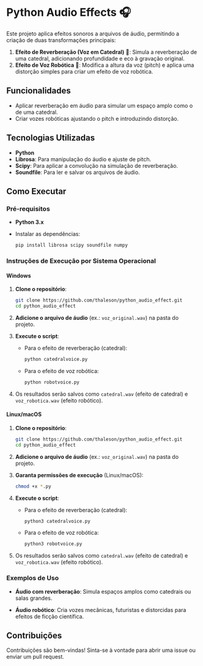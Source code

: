 
# Python Audio Effects 🎧

Este projeto aplica efeitos sonoros a arquivos de áudio, permitindo a criação de duas transformações principais:

1. **Efeito de Reverberação (Voz em Catedral)** 🏰: Simula a reverberação de uma catedral, adicionando profundidade e eco à gravação original.
2. **Efeito de Voz Robótica** 🤖: Modifica a altura da voz (pitch) e aplica uma distorção simples para criar um efeito de voz robótica.

## Funcionalidades

- Aplicar reverberação em áudio para simular um espaço amplo como o de uma catedral.
- Criar vozes robóticas ajustando o pitch e introduzindo distorção.

## Tecnologias Utilizadas

- **Python**
- **Librosa**: Para manipulação do áudio e ajuste de pitch.
- **Scipy**: Para aplicar a convolução na simulação de reverberação.
- **Soundfile**: Para ler e salvar os arquivos de áudio.

## Como Executar

### Pré-requisitos

- **Python 3.x**
- Instalar as dependências:

  ```bash
  pip install librosa scipy soundfile numpy
  ```

### Instruções de Execução por Sistema Operacional

#### Windows
1. **Clone o repositório**:
   ```bash
   git clone https://github.com/thaleson/python_audio_effect.git
   cd python_audio_effect
   ```

2. **Adicione o arquivo de áudio** (ex.: `voz_original.wav`) na pasta do projeto.

3. **Execute o script**:
   - Para o efeito de reverberação (catedral):
     ```bash
     python catedralvoice.py
     ```
   - Para o efeito de voz robótica:
     ```bash
     python robotvoice.py
     ```

4. Os resultados serão salvos como `catedral.wav` (efeito de catedral) e `voz_robotica.wav` (efeito robótico).

#### Linux/macOS

1. **Clone o repositório**:
   ```bash
   git clone https://github.com/thaleson/python_audio_effect.git
   cd python_audio_effect
   ```

2. **Adicione o arquivo de áudio** (ex.: `voz_original.wav`) na pasta do projeto.

3. **Garanta permissões de execução** (Linux/macOS):
   ```bash
   chmod +x *.py
   ```

4. **Execute o script**:
   - Para o efeito de reverberação (catedral):
     ```bash
     python3 catedralvoice.py
     ```
   - Para o efeito de voz robótica:
     ```bash
     python3 robotvoice.py
     ```

5. Os resultados serão salvos como `catedral.wav` (efeito de catedral) e `voz_robotica.wav` (efeito robótico).

### Exemplos de Uso

- **Áudio com reverberação**:
   Simula espaços amplos como catedrais ou salas grandes.
  
- **Áudio robótico**:
   Cria vozes mecânicas, futuristas e distorcidas para efeitos de ficção científica.

## Contribuições

Contribuições são bem-vindas! Sinta-se à vontade para abrir uma issue ou enviar um pull request.


